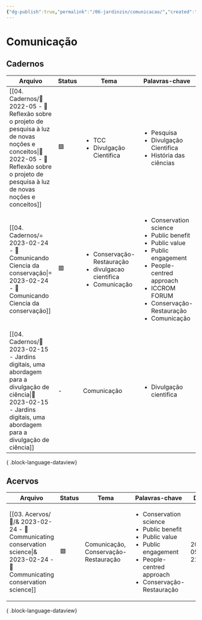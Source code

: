 ```yaml
---
{"dg-publish":true,"permalink":"/06-jardinzin/comunicacao/","created":"2023-05-15 17:01","updated":"2023-05-15 22:09"}
---
```



# Comunicação

## Cadernos

| Arquivo                                                                                                                                                                                                | Status | Tema                                                                                        | Palavras-chave                                                                                                                                                                                                        | Data             |
| ------------------------------------------------------------------------------------------------------------------------------------------------------------------------------------------------------ | ------ | ------------------------------------------------------------------------------------------- | --------------------------------------------------------------------------------------------------------------------------------------------------------------------------------------------------------------------- | ---------------- |
| [[04. Cadernos/🌲️ 2022-05 - 📝️ Reflexão sobre o projeto de pesquisa à luz de novas noções e conceitos\|🌲️ 2022-05 - 📝️ Reflexão sobre o projeto de pesquisa à luz de novas noções e conceitos]] | 🟩️    | <ul><li>TCC</li><li>Divulgação Cientifica</li></ul>                                         | <ul><li>Pesquisa</li><li>Divulgação Cientifica</li><li>História das ciências</li></ul>                                                                                                                                | 2023-05-27 13:07 |
| [[04. Cadernos/= 2023-02-24 - 📝️ Comunicando Ciencia da conservação\|= 2023-02-24 - 📝️ Comunicando Ciencia da conservação]]                                                                       | 🟥     | <ul><li>Conservação-Restauração</li><li>divulgacao cientifica</li><li>Comunicação</li></ul> | <ul><li>Conservation science</li><li>Public benefit</li><li>Public value</li><li>Public engagement</li><li>People-centred approach</li><li>ICCROM FORUM</li><li>Conservação-Restauração</li><li>Comunicação</li></ul> | 2023-05-17 15:07 |
| [[04. Cadernos/🌱️ 2023-02-15 - Jardins digitais, uma abordagem para a divulgação de ciência\|🌱️ 2023-02-15 - Jardins digitais, uma abordagem para a divulgação de ciência]]                       | \-     | Comunicação                                                                                 | <ul><li>Divulgação cientifica</li></ul>                                                                                                                                                                               | 2023-05-15 22:03 |

{ .block-language-dataview}

## Acervos

| Arquivo                                                                                                                             | Status | Tema                                 | Palavras-chave                                                                                                                                                               | Data             |
| ----------------------------------------------------------------------------------------------------------------------------------- | ------ | ------------------------------------ | ---------------------------------------------------------------------------------------------------------------------------------------------------------------------------- | ---------------- |
| [[03. Acervos/📜️/& 2023-02-24 - 📜️ Communicating conservation science\|& 2023-02-24 - 📜️ Communicating conservation science]] | 🟩️    | Comunicação, Conservação-Restauração | <ul><li>Conservation science</li><li>Public benefit</li><li>Public value</li><li>Public engagement</li><li>People-centred approach</li><li>Conservação-Restauração</li></ul> | 2023-05-15 21:52 |

{ .block-language-dataview}